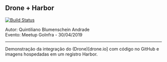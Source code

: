 ## Drone + Harbor

[![Build Status](https://droneteste.lab.vaultid.com.br/api/badges/eusoumteste/dronedemo/status.svg)](https://droneteste.lab.vaultid.com.br/eusoumteste/dronedemo)

Autor: Quintiliano Blumenschein Andrade  
Evento: Meetup GoInfra - 30/04/2019

---

Demonstração da integração do (Drone)[drone.io] com código no GitHub e imagens hospedadas em um registro Harbor.

